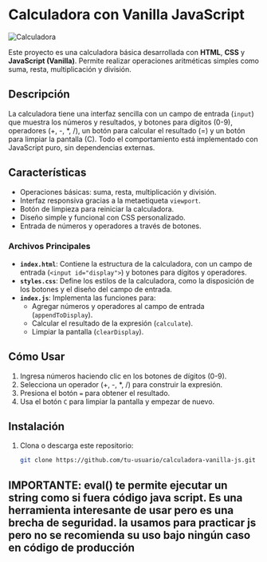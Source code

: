 # Calculadora con Vanilla JavaScript

![Calculadora](https://via.placeholder.com/150) <!-- Cambia por una captura de pantalla real si tienes una -->

Este proyecto es una calculadora básica desarrollada con **HTML**, **CSS** y **JavaScript (Vanilla)**. Permite realizar operaciones aritméticas simples como suma, resta, multiplicación y división.


## Descripción
La calculadora tiene una interfaz sencilla con un campo de entrada (`input`) que muestra los números y resultados, y botones para dígitos (0-9), operadores (+, -, *, /), un botón para calcular el resultado (=) y un botón para limpiar la pantalla (C). Todo el comportamiento está implementado con JavaScript puro, sin dependencias externas.

## Características
- Operaciones básicas: suma, resta, multiplicación y división.
- Interfaz responsiva gracias a la metaetiqueta `viewport`.
- Botón de limpieza para reiniciar la calculadora.
- Diseño simple y funcional con CSS personalizado.
- Entrada de números y operadores a través de botones.

### Archivos Principales
- **`index.html`**: Contiene la estructura de la calculadora, con un campo de entrada (`<input id="display">`) y botones para dígitos y operadores.
- **`styles.css`**: Define los estilos de la calculadora, como la disposición de los botones y el diseño del campo de entrada.
- **`index.js`**: Implementa las funciones para:
  - Agregar números y operadores al campo de entrada (`appendToDisplay`).
  - Calcular el resultado de la expresión (`calculate`).
  - Limpiar la pantalla (`clearDisplay`).

## Cómo Usar
1. Ingresa números haciendo clic en los botones de dígitos (0-9).
2. Selecciona un operador (+, -, *, /) para construir la expresión.
3. Presiona el botón `=` para obtener el resultado.
4. Usa el botón `C` para limpiar la pantalla y empezar de nuevo.

## Instalación
1. Clona o descarga este repositorio:
   ```bash
   git clone https://github.com/tu-usuario/calculadora-vanilla-js.git


## IMPORTANTE: eval() te permite ejecutar un string como si fuera código java script. Es una herramienta interesante de usar pero es una brecha de seguridad. la usamos para practicar js pero no se recomienda su uso bajo ningún caso en código de producción 